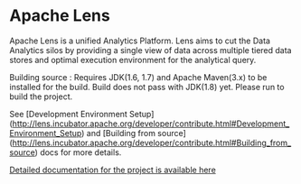 Apache Lens
=====

Apache Lens is a unified Analytics Platform. Lens aims to cut the Data Analytics silos by providing a single view of data
across multiple tiered data stores and optimal execution environment for the analytical query.

Building source :
Requires JDK(1.6, 1.7) and Apache Maven(3.x) to be installed for the build. Build does not pass with JDK(1.8) yet.
Please run <mvn clean package> to build the project.

See [Development Environment Setup] (http://lens.incubator.apache.org/developer/contribute.html#Development_Environment_Setup)
and [Building from source] (http://lens.incubator.apache.org/developer/contribute.html#Building_from_source) docs for
more details.

[Detailed documentation for the project is available here](https://lens.incubator.apache.org)
